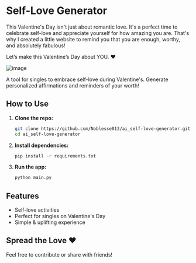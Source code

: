 
# Self-Love Generator 
This Valentine's Day isn't just about romantic love. It's a perfect time to celebrate self-love and appreciate yourself for how amazing you are. That's why I created a little website to remind you that you are enough, worthy, and absolutely fabulous!

Let’s make this Valentine’s Day about YOU. ❤

![image](https://github.com/user-attachments/assets/ef3decd9-e6c2-4a9a-94b3-ed3f3ca84212)


A tool for singles to embrace self-love during Valentine's. Generate personalized affirmations and reminders of your worth!  

##  How to Use  
1. **Clone the repo:**  
   ```bash
   git clone https://github.com/Noblesse013/ai_self-love-generator.git
   cd ai_self-love-generator
   ```
2. **Install dependencies:**  
   ```bash
   pip install -r requirements.txt
   ```
3. **Run the app:**  
   ```bash
   python main.py
   ```

##  Features  
- Self-love activities
- Perfect for singles on Valentine's Day  
-  Simple & uplifting experience  

## Spread the Love ❤️
Feel free to contribute or share with friends! 
